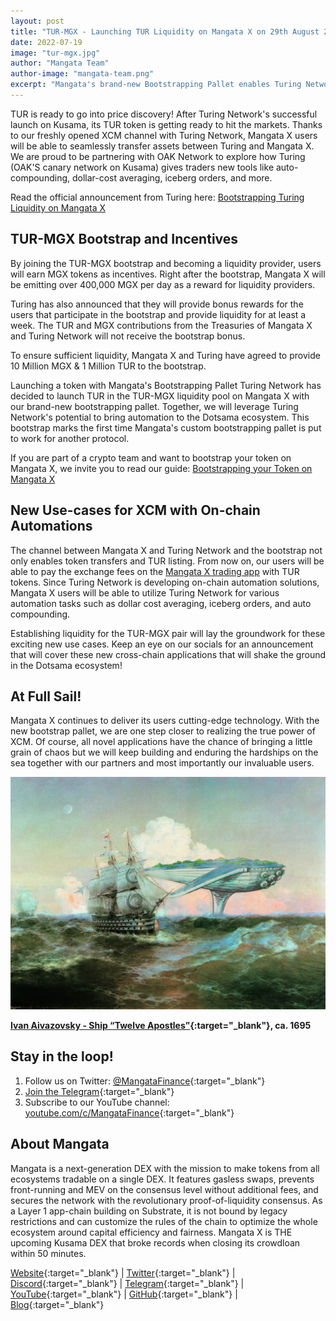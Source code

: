 ```yaml
---
layout: post
title: "TUR-MGX - Launching TUR Liquidity on Mangata X on 29th August 2022"
date: 2022-07-19
image: "tur-mgx.jpg"
author: "Mangata Team"
author-image: "mangata-team.png"
excerpt: "Mangata's brand-new Bootstrapping Pallet enables Turing Network to bring their token to DeFi. TUR is ready to go into price discovery! After Turing Network's successful launch on Kusama, its TUR token is getting ready to hit the markets. Thanks to our freshly opened XCM channel with Turing Network, Mangata X users will be able to seamlessly transfer assets between Turing and Mangata X. We are proud to be partnering with OAK Network to explore how Turing (OAK'S canary network on Kusama) gives traders new tools like auto-compounding, dollar-cost averaging, iceberg orders, and more."
---
```


TUR is ready to go into price discovery! After Turing Network's successful launch on Kusama, its TUR token is getting ready to hit the markets. Thanks to our freshly opened XCM channel with Turing Network, Mangata X users will be able to seamlessly transfer assets between Turing and Mangata X. We are proud to be partnering with OAK Network to explore how Turing (OAK'S canary network on Kusama) gives traders new tools like auto-compounding, dollar-cost averaging, iceberg orders, and more.

Read the official announcement from Turing here: [Bootstrapping Turing Liquidity on Mangata X](https://medium.com/oak-blockchain/bootstrapping-turing-liquidity-on-mangata-x-ab1c511324a9)


## TUR-MGX Bootstrap and Incentives
By joining the TUR-MGX bootstrap and becoming a liquidity provider, users will earn MGX tokens as incentives. Right after the bootstrap, Mangata X will be emitting over 400,000 MGX per day as a reward for liquidity providers.

Turing has also announced that they will provide bonus rewards for the users that participate in the bootstrap and provide liquidity for at least a week. The TUR and MGX contributions from the Treasuries of Mangata X and Turing Network will not receive the bootstrap bonus.

To ensure sufficient liquidity, Mangata X and Turing have agreed to provide 10 Million MGX & 1 Million TUR to the bootstrap.

Launching a token with Mangata's Bootstrapping Pallet
Turing Network has decided to launch TUR in the TUR-MGX liquidity pool on Mangata X with our brand-new bootstrapping pallet. Together, we will leverage Turing Network's potential to bring automation to the Dotsama ecosystem. This bootstrap marks the first time Mangata's custom bootstrapping pallet is put to work for another protocol.

If you are part of a crypto team and want to bootstrap your token on Mangata X, we invite you to read our guide: [Bootstrapping your Token on Mangata X](https://mangata-finance.notion.site/Bootstrapping-your-token-b4bfa8629f1d4acf8ab27f540bea6a1d)

## New Use-cases for XCM with On-chain Automations
The channel between Mangata X and Turing Network and the bootstrap not only enables token transfers and TUR listing. From now on, our users will be able to pay the exchange fees on the [Mangata X trading app](https://app.mangata.finance/) with TUR tokens. Since Turing Network is developing on-chain automation solutions, Mangata X users will be able to utilize Turing Network for various automation tasks such as dollar cost averaging, iceberg orders, and auto compounding.

Establishing liquidity for the TUR-MGX pair will lay the groundwork for these exciting new use cases. Keep an eye on our socials for an announcement that will cover these new cross-chain applications that will shake the ground in the Dotsama ecosystem!

## At Full Sail!
Mangata X continues to deliver its users cutting-edge technology. With the new bootstrap pallet, we are one step closer to realizing the true power of XCM. Of course, all novel applications have the chance of bringing a little grain of chaos but we will keep building and enduring the hardships on the sea together with our partners and most importantly our invaluable users.

![](/assets/posts/tur-mgx-art.png)

**[Ivan Aivazovsky - Ship “Twelve Apostles”](https://commons.wikimedia.org/wiki/File:Aivasovsky_I_C_Ship_%22Twelve_Apostles%22.jpg){:target="\_blank"}, ca. 1695**

## Stay in the loop!

1. Follow us on Twitter: [@MangataFinance](https://twitter.com/MangataFinance){:target="\_blank"}
2. [Join the Telegram](https://t.me/mgtfi){:target="\_blank"}
3. Subscribe to our YouTube channel: [youtube.com/c/MangataFinance](https://www.youtube.com/c/MangataFinance){:target="\_blank"}


## About Mangata
Mangata is a next-generation DEX with the mission to make tokens from all ecosystems tradable on a single DEX. It features gasless swaps, prevents front-running and MEV on the consensus level without additional fees, and secures the network with the revolutionary proof-of-liquidity consensus. As a Layer 1 app-chain building on Substrate, it is not bound by legacy restrictions and can customize the rules of the chain to optimize the whole ecosystem around capital efficiency and fairness. Mangata X is THE upcoming Kusama DEX that broke records when closing its crowdloan within 50 minutes.

[Website](https://mangata.finance/){:target="\_blank"} &#124; [Twitter](https://twitter.com/MangataFinance){:target="\_blank"} &#124; [Discord](https://discord.com/invite/mangata){:target="\_blank"} &#124; [Telegram](https://t.me/mgtfi){:target="\_blank"} &#124; [YouTube](https://www.youtube.com/c/mangatafinance/){:target="\_blank"} &#124; [GitHub](https://github.com/mangata-finance){:target="\_blank"} &#124; [Blog](https://blog.mangata.finance/){:target="\_blank"}
